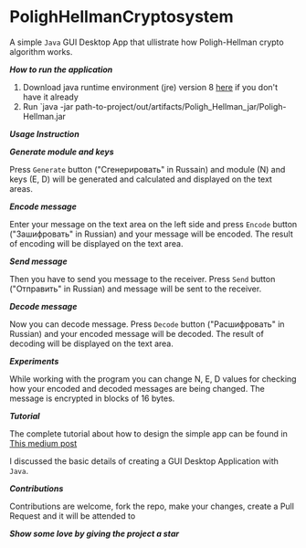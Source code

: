 # PolighHellmanCryptosystem

A simple `Java` GUI Desktop App that ullistrate how Poligh-Hellman crypto algorithm works.

***How to run the application***

1. Download java runtime environment (jre) version 8 [here](http://www.oracle.com/technetwork/java/javase/downloads/jre8-downloads-2133155.html) if you don't have it already
3. Run `java -jar path-to-project/out/artifacts/Poligh_Hellman_jar/Poligh-Hellman.jar

***Usage Instruction***

***Generate module and keys***

Press `Generate` button ("Сгенерировать" in Russain) and module (N) and keys (E, D) will be generated and calculated and displayed on the text areas.

***Encode message***

Enter your message on the text area on the left side and press `Encode` button ("Зашифровать" in Russian) and your message will be encoded.
The result of encoding will be displayed on the text area.

***Send message***

Then you have to send you message to the receiver. Press `Send` button ("Отправить" in Russian) and message will be sent to the receiver.

***Decode message***

Now you can decode message. Press `Decode` button ("Расшифровать" in Russian) and your encoded message will be decoded. 
The result of decoding will be displayed on the text area.

***Experiments***

While working with the program you can change N, E, D values for checking how your encoded and decoded messages are being changed. 
The message is encrypted in blocks of 16 bytes.

***Tutorial***

The complete tutorial about how to design the simple app can be found in [This medium post](https://medium.com/prodsters/how-to-build-a-desktop-application-with-java-a34ee9c18ee3)

I discussed the basic details of creating a GUI Desktop Application with `Java`. 

***Contributions***

Contributions are welcome, fork the repo, make your changes, create a Pull Request and it will be attended to

***Show some love by giving the project a star***
